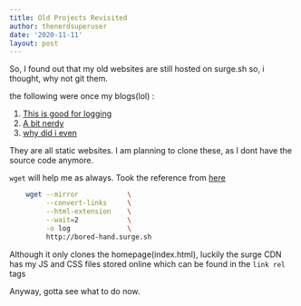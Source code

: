 ```yaml
---
title: Old Projects Revisited
author: thenerdsuperuser
date: '2020-11-11'
layout: post
---
```


So, I found out that my old websites are still hosted on surge.sh so, i thought, why not git them.

the following were once my blogs(lol) :

1. [This is good for logging](http://bored-hand.surge.sh)   
2. [A bit nerdy](http://sturdy-neck.surge.sh)   
3. [why did i even](http://icky-grape.surge.sh)   


They are all static websites. 
I am planning to clone these, as I dont have the source code anymore.

`wget` will help me as always. Took the reference from [here](https://alvinalexander.com/linux-unix/how-to-make-offline-mirror-copy-website-with-wget/)



```bash
	wget --mirror            \
	     --convert-links     \
	     --html-extension    \
	     --wait=2            \
	     -o log              \
	     http://bored-hand.surge.sh
```

Although it only clones the homepage(index.html), luckily the surge CDN has my JS and CSS files stored online which can be found in the `link rel` tags

Anyway, gotta see what to do now.
